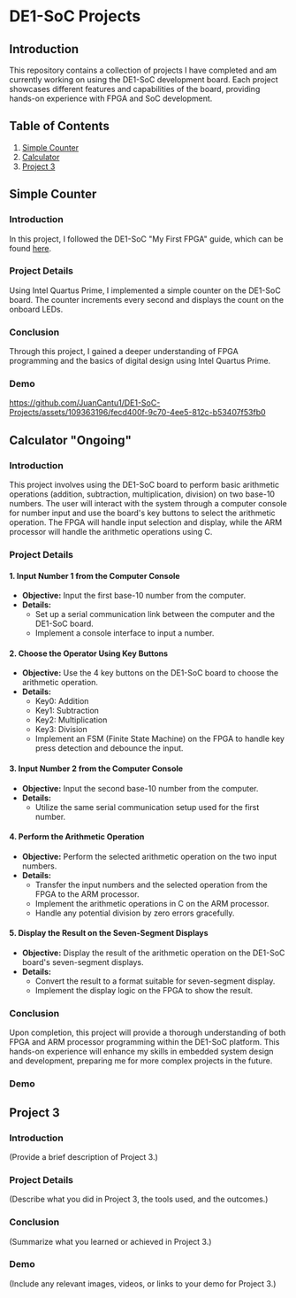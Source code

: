 # DE1-SoC Projects

## Introduction
This repository contains a collection of projects I have completed and am currently working on using the DE1-SoC development board. Each project showcases different features and capabilities of the board, providing hands-on experience with FPGA and SoC development.

## Table of Contents
1. [Simple Counter](#simple-counter)
2. [Calculator](#calculator-ongoing)
3. [Project 3](#project-3)

## Simple Counter
### Introduction
In this project, I followed the DE1-SoC "My First FPGA" guide, which can be found [here](http://www.ee.ic.ac.uk/pcheung/teaching/msc_experiment/My_First_Fpga.pdf).

### Project Details
Using Intel Quartus Prime, I implemented a simple counter on the DE1-SoC board. The counter increments every second and displays the count on the onboard LEDs.

### Conclusion
Through this project, I gained a deeper understanding of FPGA programming and the basics of digital design using Intel Quartus Prime.

### Demo
https://github.com/JuanCantu1/DE1-SoC-Projects/assets/109363196/fecd400f-9c70-4ee5-812c-b53407f53fb0

## Calculator "Ongoing"
### Introduction
This project involves using the DE1-SoC board to perform basic arithmetic operations (addition, subtraction, multiplication, division) on two base-10 numbers. The user will interact with the system through a computer console for number input and use the board's key buttons to select the arithmetic operation. The FPGA will handle input selection and display, while the ARM processor will handle the arithmetic operations using C.

### Project Details
#### 1. Input Number 1 from the Computer Console
- **Objective:** Input the first base-10 number from the computer.
- **Details:** 
  - Set up a serial communication link between the computer and the DE1-SoC board.
  - Implement a console interface to input a number.

#### 2. Choose the Operator Using Key Buttons
- **Objective:** Use the 4 key buttons on the DE1-SoC board to choose the arithmetic operation.
- **Details:** 
  - Key0: Addition
  - Key1: Subtraction
  - Key2: Multiplication
  - Key3: Division
  - Implement an FSM (Finite State Machine) on the FPGA to handle key press detection and debounce the input.

#### 3. Input Number 2 from the Computer Console
- **Objective:** Input the second base-10 number from the computer.
- **Details:** 
  - Utilize the same serial communication setup used for the first number.

#### 4. Perform the Arithmetic Operation
- **Objective:** Perform the selected arithmetic operation on the two input numbers.
- **Details:** 
  - Transfer the input numbers and the selected operation from the FPGA to the ARM processor.
  - Implement the arithmetic operations in C on the ARM processor.
  - Handle any potential division by zero errors gracefully.

#### 5. Display the Result on the Seven-Segment Displays
- **Objective:** Display the result of the arithmetic operation on the DE1-SoC board's seven-segment displays.
- **Details:** 
  - Convert the result to a format suitable for seven-segment display.
  - Implement the display logic on the FPGA to show the result.

### Conclusion
Upon completion, this project will provide a thorough understanding of both FPGA and ARM processor programming within the DE1-SoC platform. This hands-on experience will enhance my skills in embedded system design and development, preparing me for more complex projects in the future.

### Demo

## Project 3
### Introduction
(Provide a brief description of Project 3.)

### Project Details
(Describe what you did in Project 3, the tools used, and the outcomes.)

### Conclusion
(Summarize what you learned or achieved in Project 3.)

### Demo
(Include any relevant images, videos, or links to your demo for Project 3.)
